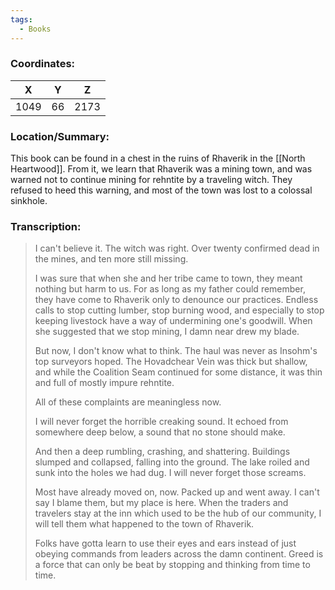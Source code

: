 ```yaml
---
tags:
  - Books
---
```


### Coordinates:
| **X** | **Y**| **Z** |
|:-----:|:----:|:-----:|
|1049  |66   |2173  |

### Location/Summary:
This book can be found in a chest in the ruins of Rhaverik in the [[North Heartwood]]. From it, we learn that Rhaverik was a mining town, and was warned not to continue mining for rehntite by a traveling witch. They refused to heed this warning, and most of the town was lost to a colossal sinkhole.

### Transcription:
> I can't believe it. The witch was right. Over twenty confirmed dead in the mines, and ten more still missing.
>
> I was sure that when she and her tribe came to town, they meant nothing but harm to us. For as long as my father could remember, they have come to Rhaverik only to denounce our practices. Endless calls to stop cutting lumber, stop burning wood, and especially to stop keeping livestock have a way of undermining one's goodwill. When she suggested that we stop mining, I damn near drew my blade.
>
> But now, I don't know what to think. The haul was never as Insohm's top surveyors hoped. The Hovadchear Vein was thick but shallow, and while the Coalition Seam continued for some distance, it was thin and full of mostly impure rehntite.
>
> All of these complaints are meaningless now.
>
> I will never forget the horrible creaking sound. It echoed from somewhere deep below, a sound that no stone should make.
>
> And then a deep rumbling, crashing, and shattering. Buildings slumped and collapsed, falling into the ground. The lake roiled and sunk into the holes we had dug. I will never forget those screams.
>
> Most have already moved on, now. Packed up and went away. I can't say I blame them, but my place is here. When the traders and travelers stay at the inn which used to be the hub of our community, I will tell them what happened to the town of Rhaverik.
>
> Folks have gotta learn to use their eyes and ears instead of just obeying commands from leaders across the damn continent. Greed is a force that can only be beat by stopping and thinking from time to time.
